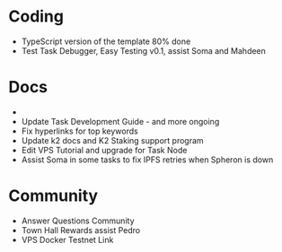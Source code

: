 # Coding
- TypeScript version of the template 80% done
- Test Task Debugger, Easy Testing v0.1, assist Soma and Mahdeen
# Docs
- 
- Update Task Development Guide - and more ongoing
- Fix hyperlinks for top keywords
- Update k2 docs and K2 Staking support program
- Edit VPS Tutorial and upgrade for Task Node
- Assist Soma in some tasks to fix IPFS retries when Spheron is down

# Community
- Answer Questions Community
- Town Hall Rewards assist Pedro
- VPS Docker Testnet Link